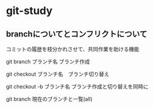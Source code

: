 # git-study
## branchについてとコンフリクトについて
コミットの履歴を枝分かれさせて、共同作業を助ける機能

git branch ブランチ名 ブランチ作成

git checkout ブランチ名　ブランチ切り替え

git checkout -b ブランチ名 ブランチ作成と切り替えを同時に

git branch 現在のブランチと一覧(all)
